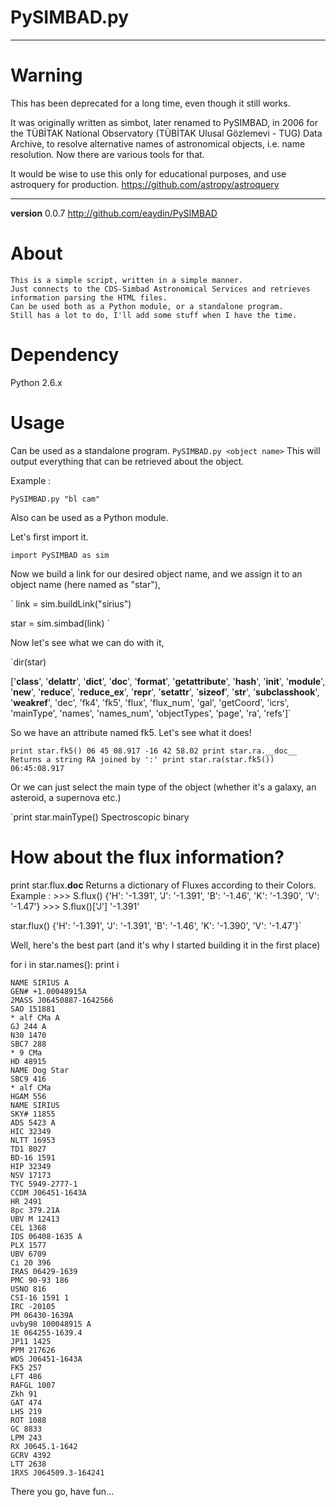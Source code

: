 PySIMBAD.py
===========

----
# Warning
This has been deprecated for a long time, even though it still works. 

It was originally written as simbot, later renamed to PySIMBAD, in 2006 for the TÜBİTAK National Observatory (TÜBİTAK Ulusal Gözlemevi - TUG) Data Archive, to resolve alternative names of astronomical objects, i.e. name resolution. Now there are various tools for that.

It would be wise to use this only for educational purposes, and use astroquery for production.
https://github.com/astropy/astroquery

----

**version** 0.0.7
http://github.com/eaydin/PySIMBAD

# About
    This is a simple script, written in a simple manner.
    Just connects to the CDS-Simbad Astronomical Services and retrieves information parsing the HTML files.
    Can be used both as a Python module, or a standalone program.
    Still has a lot to do, I'll add some stuff when I have the time.

# Dependency
Python 2.6.x

# Usage

Can be used as a standalone program.
     `PySIMBAD.py <object name>`
This will output everything that can be retrieved about the object.

Example :

`PySIMBAD.py "bl cam"`
    
Also can be used as a Python module.
   
Let's first import it.
 
`import PySIMBAD as sim`
   
Now we build a link for our desired object name, and we assign it to an object name (here named as "star"),

`
link = sim.buildLink("sirius") 

star = sim.simbad(link)
`
   
Now let's see what we can do with it,
   
`dir(star)

['__class__', '__delattr__', '__dict__', '__doc__', '__format__', '__getattribute__', '__hash__', '__init__', '__module__', '__new__', '__reduce__', '__reduce_ex__', '__repr__', '__setattr__', '__sizeof__', '__str__', '__subclasshook__', '__weakref__', 'dec', 'fk4', 'fk5', 'flux', 'flux_num', 'gal', 'getCoord', 'icrs', 'mainType', 'names', 'names_num', 'objectTypes', 'page', 'ra', 'refs']`
   
So we have an attribute named fk5. Let's see what it does!
   
`print star.fk5()
06 45 08.917 -16 42 58.02
print star.ra.__doc__
Returns a string RA joined by ':'
print star.ra(star.fk5())
06:45:08.917`
   
Or we can just select the main type of the object (whether it's a galaxy, an asteroid, a supernova etc.)
   
`print star.mainType()
Spectroscopic binary
 
# How about the flux information?
  
print star.flux.__doc__
Returns a dictionary of Fluxes according to their Colors.
	Example :
	>>> S.flux()
	{'H': '-1.391', 'J': '-1.391', 'B': '-1.46', 'K': '-1.390', 'V': '-1.47'}
	>>> S.flux()['J']
	'-1.391'

star.flux()
{'H': '-1.391', 'J': '-1.391', 'B': '-1.46', 'K': '-1.390', 'V': '-1.47'}`
   
Well, here's the best part (and it's why I started building it in the first place)

for i in star.names():
    print i

    NAME SIRIUS A
    GEN# +1.00048915A
    2MASS J06450887-1642566
    SAO 151881
    * alf CMa A
    GJ 244 A
    N30 1470
    SBC7 288
    * 9 CMa
    HD 48915
    NAME Dog Star
    SBC9 416
    * alf CMa
    HGAM 556
    NAME SIRIUS
    SKY# 11855
    ADS 5423 A
    HIC 32349
    NLTT 16953
    TD1 8027
    BD-16 1591
    HIP 32349
    NSV 17173
    TYC 5949-2777-1
    CCDM J06451-1643A
    HR 2491
    8pc 379.21A
    UBV M 12413
    CEL 1368
    IDS 06408-1635 A
    PLX 1577
    UBV 6709
    Ci 20 396
    IRAS 06429-1639
    PMC 90-93 186
    USNO 816
    CSI-16 1591 1
    IRC -20105
    PM 06430-1639A
    uvby98 100048915 A
    1E 064255-1639.4
    JP11 1425
    PPM 217626
    WDS J06451-1643A
    FK5 257
    LFT 486
    RAFGL 1007
    Zkh 91
    GAT 474
    LHS 219
    ROT 1088
    GC 8833
    LPM 243
    RX J0645.1-1642
    GCRV 4392
    LTT 2638
    1RXS J064509.3-164241
    
There you go, have fun...
